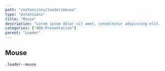 ```yaml
---
path: "/extensions/loader/mouse"
type: "extensions"
title: "Mouse"
description: "Lorem ipsum dolor sit amet, consectetur adipiscing elit. Nunc tempus laoreet leo sit amet iaculis."
categories: ["400-Presentation"]
parent: "Loader"
---
```


## Mouse

`.loader--mouse`

<demo>
  <demovanilla src="demos/inline/demos/loader/mouse-spinner">
  </demovanilla>
</demo>

<demo>
  <demovanilla src="demos/inline/demos/loader/mouse-filler">
  </demovanilla>
</demo>
